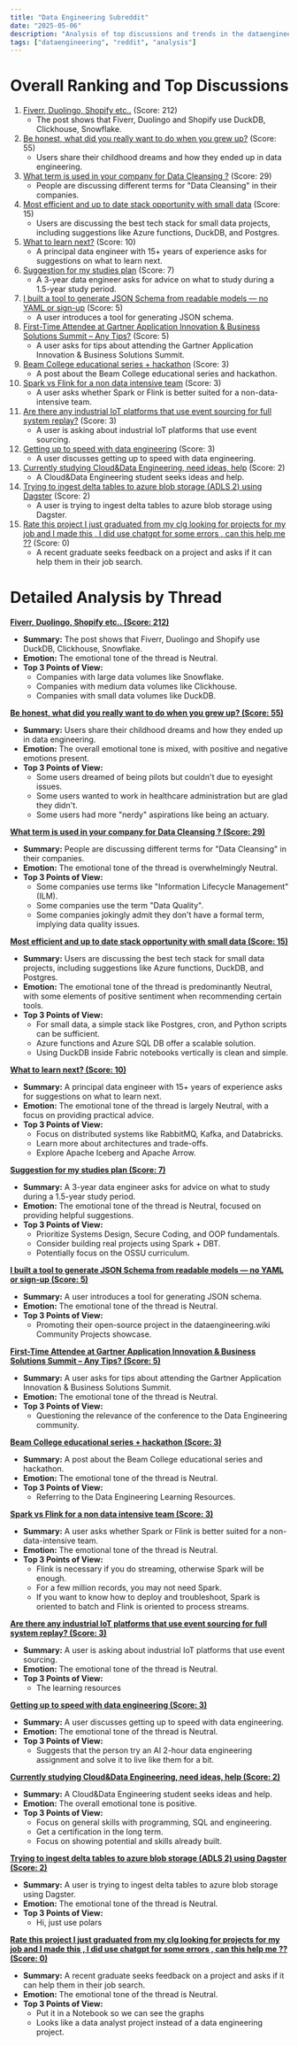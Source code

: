 ```yaml
---
title: "Data Engineering Subreddit"
date: "2025-05-06"
description: "Analysis of top discussions and trends in the dataengineering subreddit"
tags: ["dataengineering", "reddit", "analysis"]
---
```


# Overall Ranking and Top Discussions

1.  [Fiverr, Duolingo, Shopify etc..](https://i.redd.it/0ze0qzyh96ze1.png) (Score: 212)
    *   The post shows that Fiverr, Duolingo and Shopify use DuckDB, Clickhouse, Snowflake.
2.  [Be honest, what did you really want to do when you grew up?](https://www.reddit.com/r/dataengineering/comments/1kg6uut/be_honest_what_did_you_really_want_to_do_when_you/) (Score: 55)
    *   Users share their childhood dreams and how they ended up in data engineering.
3.  [What term is used in your company for Data Cleansing ?](https://www.reddit.com/r/dataengineering/comments/1kfx25v/what_term_is_used_in_your_company_for_data/) (Score: 29)
    *   People are discussing different terms for "Data Cleansing" in their companies.
4.  [Most efficient and up to date stack opportunity with small data](https://www.reddit.com/r/dataengineering/comments/1kfvdfz/most_efficient_and_up_to_date_stack_opportunity/) (Score: 15)
    *   Users are discussing the best tech stack for small data projects, including suggestions like Azure functions, DuckDB, and Postgres.
5.  [What to learn next?](https://www.reddit.com/r/dataengineering/comments/1kfvyx5/what_to_learn_next/) (Score: 10)
    *   A principal data engineer with 15+ years of experience asks for suggestions on what to learn next.
6.  [Suggestion for my studies plan](https://www.reddit.com/r/dataengineering/comments/1kg5ifd/suggestion_for_my_studies_plan/) (Score: 7)
    *   A 3-year data engineer asks for advice on what to study during a 1.5-year study period.
7.  [I built a tool to generate JSON Schema from readable models — no YAML or sign-up](https://www.reddit.com/r/dataengineering/comments/1kfuzkw/i_built_a_tool_to_generate_json_schema_from/) (Score: 5)
    *   A user introduces a tool for generating JSON schema.
8.  [First-Time Attendee at Gartner Application Innovation & Business Solutions Summit – Any Tips?](https://www.reddit.com/r/dataengineering/comments/1kg1vfx/firsttime_attendee_at_gartner_application/) (Score: 5)
    *   A user asks for tips about attending the Gartner Application Innovation & Business Solutions Summit.
9.  [Beam College educational series + hackathon](https://www.reddit.com/r/dataengineering/comments/1kfvy33/beam_college_educational_series_hackathon/) (Score: 3)
    *   A post about the Beam College educational series and hackathon.
10. [Spark vs Flink for a non data intensive team](https://www.reddit.com/r/dataengineering/comments/1kg7dix/spark_vs_flink_for_a_non_data_intensive_team/) (Score: 3)
    *   A user asks whether Spark or Flink is better suited for a non-data-intensive team.
11. [Are there any industrial IoT platforms that use event sourcing for full system replay?](https://www.reddit.com/r/dataengineering/comments/1kg8a0x/are_there_any_industrial_iot_platforms_that_use/) (Score: 3)
    *   A user is asking about industrial IoT platforms that use event sourcing.
12. [Getting up to speed with data engineering](https://www.reddit.com/r/dataengineering/comments/1kg8cbc/getting_up_to_speed_with_data_engineering/) (Score: 3)
    *   A user discusses getting up to speed with data engineering.
13. [Currently studying Cloud&Data Engineering, need ideas, help](https://www.reddit.com/r/dataengineering/comments/1kg4flj/currently_studying_clouddata_engineering_need/) (Score: 2)
    *   A Cloud&Data Engineering student seeks ideas and help.
14. [Trying to ingest delta tables to azure blob storage (ADLS 2) using Dagster](https://www.reddit.com/r/dataengineering/comments/1kg7esc/trying_to_ingest_delta_tables_to_azure_blob/) (Score: 2)
    *   A user is trying to ingest delta tables to azure blob storage using Dagster.
15. [Rate this project I just graduated from my clg looking for projects for my job and I made this , I did use chatgpt for some errors , can this help me ??](https://github.com/sksj007/Customer-Churn-Analysis.git) (Score: 0)
    *   A recent graduate seeks feedback on a project and asks if it can help them in their job search.

# Detailed Analysis by Thread

**[Fiverr, Duolingo, Shopify etc.. (Score: 212)](https://i.redd.it/0ze0qzyh96ze1.png)**
*   **Summary:** The post shows that Fiverr, Duolingo and Shopify use DuckDB, Clickhouse, Snowflake.
*   **Emotion:** The emotional tone of the thread is Neutral.
*   **Top 3 Points of View:**
    *   Companies with large data volumes like Snowflake.
    *   Companies with medium data volumes like Clickhouse.
    *   Companies with small data volumes like DuckDB.

**[Be honest, what did you really want to do when you grew up? (Score: 55)](https://www.reddit.com/r/dataengineering/comments/1kg6uut/be_honest_what_did_you_really_want_to_do_when_you/)**
*   **Summary:** Users share their childhood dreams and how they ended up in data engineering.
*   **Emotion:** The overall emotional tone is mixed, with positive and negative emotions present.
*   **Top 3 Points of View:**
    *   Some users dreamed of being pilots but couldn't due to eyesight issues.
    *   Some users wanted to work in healthcare administration but are glad they didn't.
    *   Some users had more "nerdy" aspirations like being an actuary.

**[What term is used in your company for Data Cleansing ? (Score: 29)](https://www.reddit.com/r/dataengineering/comments/1kfx25v/what_term_is_used_in_your_company_for_data/)**
*   **Summary:** People are discussing different terms for "Data Cleansing" in their companies.
*   **Emotion:** The emotional tone of the thread is overwhelmingly Neutral.
*   **Top 3 Points of View:**
    *   Some companies use terms like "Information Lifecycle Management" (ILM).
    *   Some companies use the term "Data Quality".
    *   Some companies jokingly admit they don't have a formal term, implying data quality issues.

**[Most efficient and up to date stack opportunity with small data (Score: 15)](https://www.reddit.com/r/dataengineering/comments/1kfvdfz/most_efficient_and_up_to_date_stack_opportunity/)**
*   **Summary:** Users are discussing the best tech stack for small data projects, including suggestions like Azure functions, DuckDB, and Postgres.
*   **Emotion:** The emotional tone of the thread is predominantly Neutral, with some elements of positive sentiment when recommending certain tools.
*   **Top 3 Points of View:**
    *   For small data, a simple stack like Postgres, cron, and Python scripts can be sufficient.
    *   Azure functions and Azure SQL DB offer a scalable solution.
    *   Using DuckDB inside Fabric notebooks vertically is clean and simple.

**[What to learn next? (Score: 10)](https://www.reddit.com/r/dataengineering/comments/1kfvyx5/what_to_learn_next/)**
*   **Summary:** A principal data engineer with 15+ years of experience asks for suggestions on what to learn next.
*   **Emotion:** The emotional tone of the thread is largely Neutral, with a focus on providing practical advice.
*   **Top 3 Points of View:**
    *   Focus on distributed systems like RabbitMQ, Kafka, and Databricks.
    *   Learn more about architectures and trade-offs.
    *   Explore Apache Iceberg and Apache Arrow.

**[Suggestion for my studies plan (Score: 7)](https://www.reddit.com/r/dataengineering/comments/1kg5ifd/suggestion_for_my_studies_plan/)**
*   **Summary:** A 3-year data engineer asks for advice on what to study during a 1.5-year study period.
*   **Emotion:** The emotional tone of the thread is Neutral, focused on providing helpful suggestions.
*   **Top 3 Points of View:**
    *   Prioritize Systems Design, Secure Coding, and OOP fundamentals.
    *   Consider building real projects using Spark + DBT.
    *   Potentially focus on the OSSU curriculum.

**[I built a tool to generate JSON Schema from readable models — no YAML or sign-up (Score: 5)](https://www.reddit.com/r/dataengineering/comments/1kfuzkw/i_built_a_tool_to_generate_json_schema_from/)**
*   **Summary:** A user introduces a tool for generating JSON schema.
*   **Emotion:** The emotional tone of the thread is Neutral.
*   **Top 3 Points of View:**
    *   Promoting their open-source project in the dataengineering.wiki Community Projects showcase.

**[First-Time Attendee at Gartner Application Innovation & Business Solutions Summit – Any Tips? (Score: 5)](https://www.reddit.com/r/dataengineering/comments/1kg1vfx/firsttime_attendee_at_gartner_application/)**
*   **Summary:** A user asks for tips about attending the Gartner Application Innovation & Business Solutions Summit.
*   **Emotion:** The emotional tone of the thread is Neutral.
*   **Top 3 Points of View:**
    *   Questioning the relevance of the conference to the Data Engineering community.

**[Beam College educational series + hackathon (Score: 3)](https://www.reddit.com/r/dataengineering/comments/1kfvy33/beam_college_educational_series_hackathon/)**
*   **Summary:** A post about the Beam College educational series and hackathon.
*   **Emotion:** The emotional tone of the thread is Neutral.
*   **Top 3 Points of View:**
    *   Referring to the Data Engineering Learning Resources.

**[Spark vs Flink for a non data intensive team (Score: 3)](https://www.reddit.com/r/dataengineering/comments/1kg7dix/spark_vs_flink_for_a_non_data_intensive_team/)**
*   **Summary:** A user asks whether Spark or Flink is better suited for a non-data-intensive team.
*   **Emotion:** The emotional tone of the thread is Neutral.
*   **Top 3 Points of View:**
    *   Flink is necessary if you do streaming, otherwise Spark will be enough.
    *   For a few million records, you may not need Spark.
    *   If you want to know how to deploy and troubleshoot, Spark is oriented to batch and Flink is oriented to process streams.

**[Are there any industrial IoT platforms that use event sourcing for full system replay? (Score: 3)](https://www.reddit.com/r/dataengineering/comments/1kg8a0x/are_there_any_industrial_iot_platforms_that_use/)**
*   **Summary:** A user is asking about industrial IoT platforms that use event sourcing.
*   **Emotion:** The emotional tone of the thread is Neutral.
*   **Top 3 Points of View:**
    *   The learning resources

**[Getting up to speed with data engineering (Score: 3)](https://www.reddit.com/r/dataengineering/comments/1kg8cbc/getting_up_to_speed_with_data_engineering/)**
*   **Summary:** A user discusses getting up to speed with data engineering.
*   **Emotion:** The emotional tone of the thread is Neutral.
*   **Top 3 Points of View:**
    *   Suggests that the person try an AI 2-hour data engineering assignment and solve it to live like them for a bit.

**[Currently studying Cloud&Data Engineering, need ideas, help (Score: 2)](https://www.reddit.com/r/dataengineering/comments/1kg4flj/currently_studying_clouddata_engineering_need/)**
*   **Summary:** A Cloud&Data Engineering student seeks ideas and help.
*   **Emotion:** The overall emotional tone is positive.
*   **Top 3 Points of View:**
    *   Focus on general skills with programming, SQL and engineering.
    *   Get a certification in the long term.
    *   Focus on showing potential and skills already built.

**[Trying to ingest delta tables to azure blob storage (ADLS 2) using Dagster (Score: 2)](https://www.reddit.com/r/dataengineering/comments/1kg7esc/trying_to_ingest_delta_tables_to_azure_blob/)**
*   **Summary:** A user is trying to ingest delta tables to azure blob storage using Dagster.
*   **Emotion:** The emotional tone of the thread is Neutral.
*   **Top 3 Points of View:**
    *   Hi, just use polars

**[Rate this project I just graduated from my clg looking for projects for my job and I made this , I did use chatgpt for some errors , can this help me ?? (Score: 0)](https://github.com/sksj007/Customer-Churn-Analysis.git)**
*   **Summary:** A recent graduate seeks feedback on a project and asks if it can help them in their job search.
*   **Emotion:** The emotional tone of the thread is Neutral.
*   **Top 3 Points of View:**
    *   Put it in a Notebook so we can see the graphs
    *   Looks like a data analyst project instead of a data engineering project.

